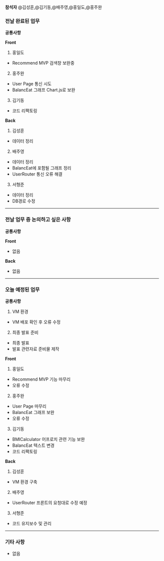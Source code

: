 **참석자** @김성훈,@김기동,@배주영,@홍일도,@홍주완

### 전날 완료된 업무
**공통사항**

**Front**
1. 홍일도
- Recommend MVP 검색창 보완중
2. 홍주완
- User Page 통신 시도
- BalancEat 그래프 Chart.js로 보완
3. 김기동
- 코드 리팩토링

**Back**
1. 김성훈
- 데이터 정리
2. 배주영
- 데이터 정리
- BalancEat에 포함될 그래프 정리
- UserRouter 통신 오류 해결
3. 서형준
- 데이터 정리
- DB경로 수정

<hr>

### 전날 업무 중 논의하고 싶은 사항
**공통사항**

**Front**
- 없음

**Back**
- 없음

<hr>

### 오늘 예정된 업무
**공통사항**
1. VM 환경
- VM 배포 확인 후 오류 수정
2. 최종 발표 준비
- 최종 발표
- 발표 관련자료 준비물 제작

**Front**
1. 홍일도
- Recommend MVP 기능 마무리
- 오류 수정
2. 홍주완
- User Page 마무리
- BalancEat 그래프 보완
- 오류 수정
3. 김기동
- BMICalculator 어프로치 관련 기능 보완
- BalancEat 텍스트 변경
- 코드 리팩토링

**Back**
1. 김성훈
- VM 환경 구축
2. 배주영
- UserRouter 프론트의 요청대로 수정 예정
3. 서형준
- 코드 유지보수 및 관리

<hr>

### 기타 사항
- 없음